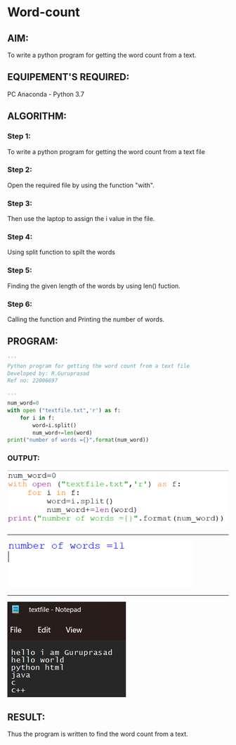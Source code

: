# Word-count
## AIM:
To write a python program for getting the word count from a text.
## EQUIPEMENT'S REQUIRED: 
PC
Anaconda - Python 3.7
## ALGORITHM: 
### Step 1:
To write a python program for getting the word count from a text file
### Step 2: 
Open the required file by using the function "with". 
### Step 3:
Then use the laptop to assign the i value in the file.
### Step 4:  
Using split function to spilt the words
### Step 5: 
Finding the given length of the words by using len() fuction.
### Step 6: 
Calling the function and Printing the number of words.
## PROGRAM:
```python
'''
Python program for getting the word count from a text file
Developed by: R.Guruprasad
Ref no: 22006697

'''
num_word=0
with open ("textfile.txt",'r') as f:
    for i in f:
        word=i.split()
        num_word+=len(word)
print("number of words ={}".format(num_word))

```

### OUTPUT:
![1](/pic1.png)
<hr>

![2](/pic2.png)
<hr>

![3](/pic3.png)



## RESULT:
Thus the program is written to find the word count from a text.
